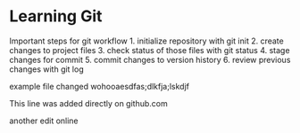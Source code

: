 # Learning Git

  Important steps for git workflow
    1. initialize repository with git init
    2. create changes to project files
    3. check status of those files with git status
    4. stage changes for commit
    5. commit changes to version history
    6. review previous changes with git log

example file changed
wohooaesdfas;dlkfja;lskdjf

This line was added directly on github.com

another edit online
